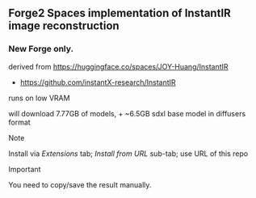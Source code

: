 ## Forge2 Spaces implementation of InstantIR image reconstruction ##
### New Forge only. ###

derived from https://huggingface.co/spaces/JOY-Huang/InstantIR
* https://github.com/instantX-research/InstantIR

runs on low VRAM

will download 7.77GB of models, + ~6.5GB sdxl base model in diffusers format

>[!NOTE]
>Install via *Extensions* tab; *Install from URL* sub-tab; use URL of this repo

>[!IMPORTANT]
>You need to copy/save the result manually.
